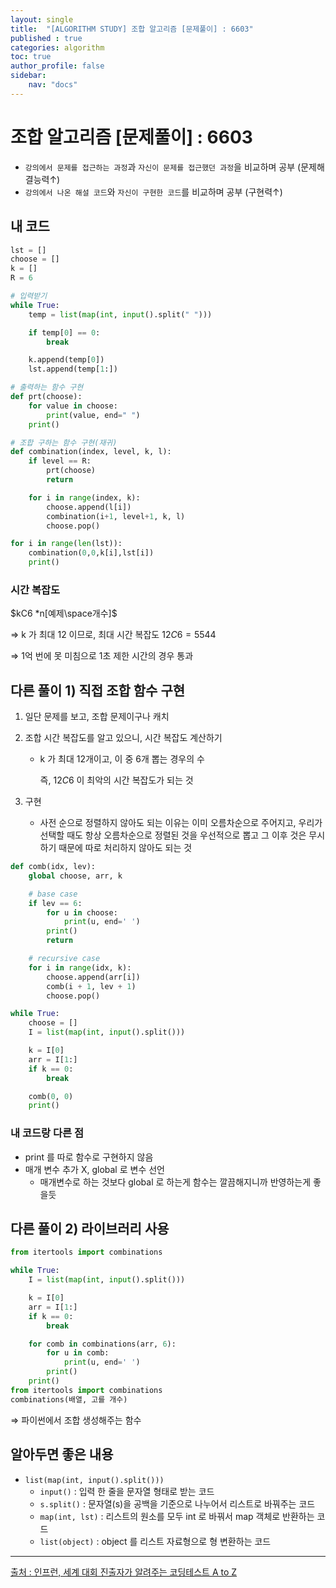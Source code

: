 ```yaml
---
layout: single
title:  "[ALGORITHM STUDY] 조합 알고리즘 [문제풀이] : 6603"
published : true
categories: algorithm
toc: true
author_profile: false
sidebar:
    nav: "docs"
---
```


# 조합 알고리즘 [문제풀이] : 6603

- `강의에서 문제를 접근하는 과정`과 `자신이 문제를 접근했던 과정`을 비교하며 공부 (문제해결능력↑)
- `강의에서 나온 해설 코드`와 `자신이 구현한 코드`를 비교하며 공부 (구현력↑)

## 내 코드

```python
lst = []
choose = []
k = []
R = 6

# 입력받기
while True:
    temp = list(map(int, input().split(" ")))

    if temp[0] == 0:
        break

    k.append(temp[0])
    lst.append(temp[1:])

# 출력하는 함수 구현
def prt(choose):
    for value in choose:
        print(value, end=" ")
    print()

# 조합 구하는 함수 구현(재귀)
def combination(index, level, k, l):
    if level == R:
        prt(choose)
        return

    for i in range(index, k):
        choose.append(l[i])
        combination(i+1, level+1, k, l)
        choose.pop()

for i in range(len(lst)):
    combination(0,0,k[i],lst[i])
    print()
```

### 시간 복잡도

$kC6 *n[예제\space개수]$

⇒ k 가 최대 12 이므로, 최대 시간 복잡도 $12C6 = 5544$

⇒ 1억 번에 못 미침으로 1초 제한 시간의 경우 통과

## 다른 풀이 1) 직접 조합 함수 구현

1. 일단 문제를 보고, 조합 문제이구나 캐치
2. 조합 시간 복잡도를 알고 있으니, 시간 복잡도 계산하기
    - k 가 최대 12개이고, 이 중 6개 뽑는 경우의 수
      
        즉, $12C6$ 이 최악의 시간 복잡도가 되는 것
    
3. 구현
    - 사전 순으로 정렬하지 않아도 되는 이유는 이미 오름차순으로 주어지고, 우리가 선택할 때도 항상 오름차순으로 정렬된 것을 우선적으로 뽑고 그 이후 것은 무시하기 때문에 따로 처리하지 않아도 되는 것

```python
def comb(idx, lev):
    global choose, arr, k

    # base case
    if lev == 6:
        for u in choose:
            print(u, end=' ')
        print()
        return

    # recursive case
    for i in range(idx, k):
        choose.append(arr[i])
        comb(i + 1, lev + 1)
        choose.pop()

while True:
    choose = []
    I = list(map(int, input().split()))

    k = I[0]
    arr = I[1:]
    if k == 0:
        break

    comb(0, 0)
    print()
```

### 내 코드랑 다른 점

- print 를 따로 함수로 구현하지 않음
- 매개 변수 추가 X, global 로 변수 선언
    - 매개변수로 하는 것보다 global 로 하는게 함수는 깔끔해지니까 반영하는게 좋을듯

## 다른 풀이 2) 라이브러리 사용

```python
from itertools import combinations

while True:
    I = list(map(int, input().split()))

    k = I[0]
    arr = I[1:]
    if k == 0:
        break

    for comb in combinations(arr, 6):
        for u in comb:
            print(u, end=' ')
        print()
    print()
from itertools import combinations
combinations(배열, 고를 개수)
```

⇒ 파이썬에서 조합 생성해주는 함수

## 알아두면 좋은 내용

- `list(map(int, input().split()))`
    - `input()` : 입력 한 줄을 문자열 형태로 받는 코드
    - `s.split()` : 문자열(s)을 공백을 기준으로 나누어서 리스트로 바꿔주는 코드
    - `map(int, lst)` : 리스트의 원소를 모두 int 로 바꿔서 map 객체로 반환하는 코드
    - `list(object)` : object 를 리스트 자료형으로 형 변환하는 코드

---

[출처 : 인프런, 세계 대회 진출자가 알려주는 코딩테스트 A to Z](https://www.inflearn.com/course/%EC%84%B8%EA%B3%84%EB%8C%80%ED%9A%8C-%EC%BD%94%EB%94%A9%ED%85%8C%EC%8A%A4%ED%8A%B8-%ED%8C%8C%EC%9D%B4%EC%8D%AC)